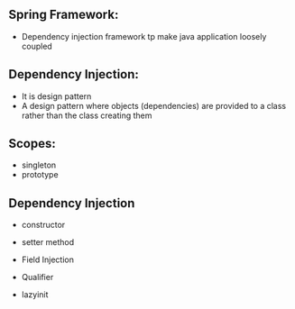 ## Spring Framework:
- Dependency injection framework tp make java application loosely coupled

## Dependency Injection:
- It is design pattern
- A design pattern where objects (dependencies) are provided to a class rather than the class creating them

## Scopes:
- singleton
- prototype

## Dependency Injection
- constructor
- setter method
- Field Injection

- Qualifier
- lazyinit